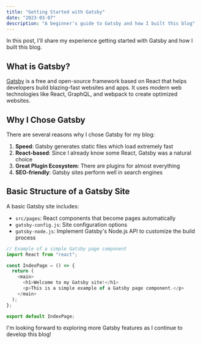 ```yaml
---
title: "Getting Started with Gatsby"
date: "2023-03-07"
description: "A beginner's guide to Gatsby and how I built this blog"
---
```


In this post, I'll share my experience getting started with Gatsby and how I built this blog.

## What is Gatsby?

[Gatsby](https://www.gatsbyjs.com/) is a free and open-source framework based on React that helps developers build blazing-fast websites and apps. It uses modern web technologies like React, GraphQL, and webpack to create optimized websites.

## Why I Chose Gatsby

There are several reasons why I chose Gatsby for my blog:

1. **Speed**: Gatsby generates static files which load extremely fast
2. **React-based**: Since I already know some React, Gatsby was a natural choice
3. **Great Plugin Ecosystem**: There are plugins for almost everything
4. **SEO-friendly**: Gatsby sites perform well in search engines

## Basic Structure of a Gatsby Site

A basic Gatsby site includes:

- `src/pages`: React components that become pages automatically
- `gatsby-config.js`: Site configuration options
- `gatsby-node.js`: Implement Gatsby's Node.js API to customize the build process

```javascript
// Example of a simple Gatsby page component
import React from "react";

const IndexPage = () => {
  return (
    <main>
      <h1>Welcome to my Gatsby site!</h1>
      <p>This is a simple example of a Gatsby page component.</p>
    </main>
  );
};

export default IndexPage;
```

I'm looking forward to exploring more Gatsby features as I continue to develop this blog! 
